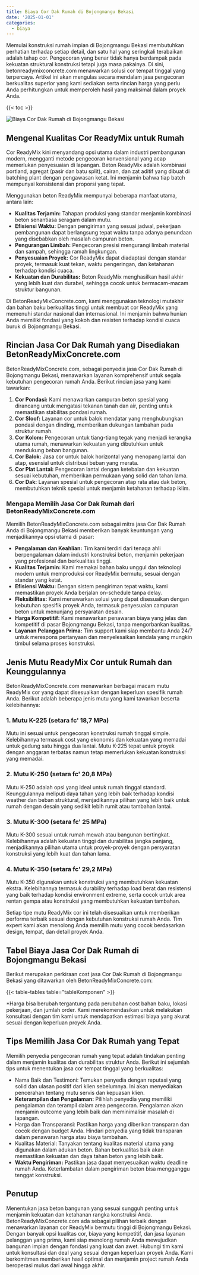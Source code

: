 ```yaml
---
title: Biaya Cor Dak Rumah di Bojongmangu Bekasi
date: '2025-01-01'
categories:
  - biaya
---
```


Memulai konstruksi rumah impian di Bojongmangu Bekasi membutuhkan perhatian terhadap setiap detail, dan satu hal yang seringkali terabaikan adalah tahap cor. Pengecoran yang benar tidak hanya berdampak pada kekuatan struktural konstruksi tetapi juga masa pakainya. Di sini, betonreadymixconcrete.com menawarkan solusi cor tempat tinggal yang terpercaya. Artikel ini akan mengulas secara mendalam jasa pengecoran berkualitas superior yang kami sediakan serta rincian harga yang perlu Anda perhitungkan untuk memperoleh hasil yang maksimal dalam proyek Anda.

{{< toc >}}

![Biaya Cor Dak Rumah di Bojongmangu Bekasi](https://betoncor8.github.io/cor/harga-beton-readymix-concrete%20(33).png)

## Mengenal Kualitas Cor ReadyMix untuk Rumah

Cor ReadyMix kini menyandang opsi utama dalam industri pembangunan modern, mengganti metode pengecoran konvensional yang acap memerlukan penyesuaian di lapangan. Beton ReadyMix adalah kombinasi portland, agregat (pasir dan batu split), cairan, dan zat aditif yang dibuat di batching plant dengan pengawasan ketat. Ini menjamin bahwa tiap batch mempunyai konsistensi dan proporsi yang tepat.

Menggunakan beton ReadyMix mempunyai beberapa manfaat utama, antara lain:

- **Kualitas Terjamin:** Tahapan produksi yang standar menjamin kombinasi beton senantiasa seragam dalam mutu.
- **Efisiensi Waktu:** Dengan pengiriman yang sesuai jadwal, pekerjaan pembangunan dapat berlangsung tepat waktu tanpa adanya penundaan yang disebabkan oleh masalah campuran beton.
- **Pengurangan Limbah:** Pengecoran presisi mengurangi limbah material dan sampah, sehingga ramah lingkungan.
- **Penyesuaian Proyek:** Cor ReadyMix dapat diadaptasi dengan standar proyek, termasuk kuat tekan, waktu pengeringan, dan ketahanan terhadap kondisi cuaca.
- **Kekuatan dan Durabilitas:** Beton ReadyMix menghasilkan hasil akhir yang lebih kuat dan durabel, sehingga cocok untuk bermacam-macam struktur bangunan.

Di BetonReadyMixConcrete.com, kami menggunakan teknologi mutakhir dan bahan baku berkualitas tinggi untuk membuat cor ReadyMix yang memenuhi standar nasional dan internasional. Ini menjamin bahwa hunian Anda memiliki fondasi yang kokoh dan resisten terhadap kondisi cuaca buruk di Bojongmangu Bekasi.

## Rincian Jasa Cor Dak Rumah yang Disediakan BetonReadyMixConcrete.com

BetonReadyMixConcrete.com, sebagai penyedia jasa Cor Dak Rumah di Bojongmangu Bekasi, menawarkan layanan komprehensif untuk segala kebutuhan pengecoran rumah Anda. Berikut rincian jasa yang kami tawarkan:

1. **Cor Pondasi:** Kami menawarkan campuran beton spesial yang dirancang untuk mengatasi tekanan tanah dan air, penting untuk memastikan stabilitas pondasi rumah.
2. **Cor Sloof:** Layanan cor untuk balok mendatar yang menghubungkan pondasi dengan dinding, memberikan dukungan tambahan pada struktur rumah.
3. **Cor Kolom:** Pengecoran untuk tiang-tiang tegak yang menjadi kerangka utama rumah, menawarkan kekuatan yang dibutuhkan untuk mendukung beban bangunan.
4. **Cor Balok:** Jasa cor untuk balok horizontal yang menopang lantai dan atap, esensial untuk distribusi beban yang merata.
5. **Cor Plat Lantai:** Pengecoran lantai dengan ketebalan dan kekuatan sesuai kebutuhan, memberikan permukaan yang solid dan tahan lama.
6. **Cor Dak:** Layanan spesial untuk pengecoran atap rata atau dak beton, membutuhkan teknik spesial untuk menjamin ketahanan terhadap iklim.

### Mengapa Memilih Jasa Cor Dak Rumah dari BetonReadyMixConcrete.com

Memilih BetonReadyMixConcrete.com sebagai mitra jasa Cor Dak Rumah Anda di Bojongmangu Bekasi memberikan banyak keuntungan yang menjadikannya opsi utama di pasar:

- **Pengalaman dan Keahlian:** Tim kami terdiri dari tenaga ahli berpengalaman dalam industri konstruksi beton, menjamin pekerjaan yang profesional dan berkualitas tinggi.
- **Kualitas Terjamin:** Kami memakai bahan baku unggul dan teknologi modern untuk memproduksi cor ReadyMix bermutu, sesuai dengan standar yang ketat.
- **Efisiensi Waktu:** Dengan sistem pengiriman tepat waktu, kami memastikan proyek Anda berjalan on-schedule tanpa delay.
- **Fleksibilitas:** Kami menawarkan solusi yang dapat disesuaikan dengan kebutuhan spesifik proyek Anda, termasuk penyesuaian campuran beton untuk menunjang persyaratan desain.
- **Harga Kompetitif:** Kami menawarkan penawaran biaya yang jelas dan kompetitif di pasar Bojongmangu Bekasi, tanpa mengorbankan kualitas.
- **Layanan Pelanggan Prima:** Tim support kami siap membantu Anda 24/7 untuk merespons pertanyaan dan menyelesaikan kendala yang mungkin timbul selama proses konstruksi.

## Jenis Mutu ReadyMix Cor untuk Rumah dan Keunggulannya

BetonReadyMixConcrete.com menawarkan berbagai macam mutu ReadyMix cor yang dapat disesuaikan dengan keperluan spesifik rumah Anda. Berikut adalah beberapa jenis mutu yang kami tawarkan beserta kelebihannya:

### 1\. Mutu K-225 (setara fc' 18,7 MPa)

Mutu ini sesuai untuk pengecoran konstruksi rumah tinggal simple. Kelebihannya termasuk cost yang ekonomis dan kekuatan yang memadai untuk gedung satu hingga dua lantai. Mutu K-225 tepat untuk proyek dengan anggaran terbatas namun tetap memerlukan kekuatan konstruksi yang memadai.

### 2\. Mutu K-250 (setara fc' 20,8 MPa)

Mutu K-250 adalah opsi yang ideal untuk rumah tinggal standard. Keunggulannya meliputi daya tahan yang lebih baik terhadap kondisi weather dan beban struktural, menjadikannya pilihan yang lebih baik untuk rumah dengan desain yang sedikit lebih rumit atau tambahan lantai.

### 3\. Mutu K-300 (setara fc' 25 MPa)

Mutu K-300 sesuai untuk rumah mewah atau bangunan bertingkat. Kelebihannya adalah kekuatan tinggi dan durabilitas jangka panjang, menjadikannya pilihan utama untuk proyek-proyek dengan persyaratan konstruksi yang lebih kuat dan tahan lama.

### 4\. Mutu K-350 (setara fc' 29,2 MPa)

Mutu K-350 digunakan untuk konstruksi yang membutuhkan kekuatan ekstra. Kelebihannya termasuk durability terhadap load berat dan resistensi yang baik terhadap kondisi environment extreme, serta cocok untuk area rentan gempa atau konstruksi yang membutuhkan kekuatan tambahan.

Setiap tipe mutu ReadyMix cor ini telah disesuaikan untuk memberikan performa terbaik sesuai dengan kebutuhan konstruksi rumah Anda. Tim expert kami akan menolong Anda memilih mutu yang cocok berdasarkan design, tempat, dan detail proyek Anda.

## Tabel Biaya Jasa Cor Dak Rumah di Bojongmangu Bekasi

Berikut merupakan perkiraan cost jasa Cor Dak Rumah di Bojongmangu Bekasi yang ditawarkan oleh BetonReadyMixConcrete.com:

{{< table-tables table="tableKomponen" >}}

\*Harga bisa berubah tergantung pada perubahan cost bahan baku, lokasi pekerjaan, dan jumlah order. Kami merekomendasikan untuk melakukan konsultasi dengan tim kami untuk mendapatkan estimasi biaya yang akurat sesuai dengan keperluan proyek Anda.

## Tips Memilih Jasa Cor Dak Rumah yang Tepat

Memilih penyedia pengecoran rumah yang tepat adalah tindakan penting dalam menjamin kualitas dan durabilitas struktur Anda. Berikut ini sejumlah tips untuk menentukan jasa cor tempat tinggal yang berkualitas:

- Nama Baik dan Testimoni: Temukan penyedia dengan reputasi yang solid dan ulasan positif dari klien sebelumnya. Ini akan menyediakan pencerahan tentang mutu servis dan kepuasan klien.
- **Keterampilan dan Pengalaman:** Pilihlah penyedia yang memiliki pengalaman dan terampil dalam area pengecoran. Pengalaman akan menjamin outcome yang lebih baik dan meminimalisir masalah di lapangan.
- Harga dan Transparansi: Pastikan harga yang diberikan transparan dan cocok dengan budget Anda. Hindari penyedia yang tidak transparan dalam penawaran harga atau biaya tambahan.
- Kualitas Material: Tanyakan tentang kualitas material utama yang digunakan dalam adukan beton. Bahan berkualitas baik akan memastikan kekuatan dan daya tahan beton yang lebih baik.
- **Waktu Pengiriman:** Pastikan jasa dapat menyesuaikan waktu deadline rumah Anda. Keterlambatan dalam pengiriman beton bisa mengganggu tenggat konstruksi.

## Penutup

Menentukan jasa beton bangunan yang sesuai sungguh penting untuk menjamin kekuatan dan ketahanan rangka konstruksi Anda. BetonReadyMixConcrete.com ada sebagai pilihan terbaik dengan menawarkan layanan cor ReadyMix bermutu tinggi di Bojongmangu Bekasi. Dengan banyak opsi kualitas cor, biaya yang kompetitif, dan jasa layanan pelanggan yang prima, kami siap menolong rumah Anda mewujudkan bangunan impian dengan fondasi yang kuat dan awet. Hubungi tim kami untuk konsultasi dan deal yang sesuai dengan keperluan proyek Anda. Kami berkomitmen memberikan hasil optimal dan menjamin project rumah Anda beroperasi mulus dari awal hingga akhir.
